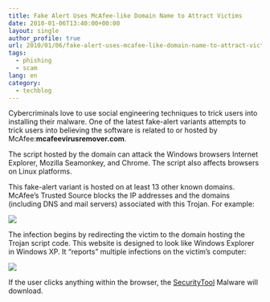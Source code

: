 ```yaml
---
title: Fake Alert Uses McAfee-like Domain Name to Attract Victims
date: 2010-01-06T13:40:00+00:00
layout: single
author_profile: true
url: 2010/01/06/fake-alert-uses-mcafee-like-domain-name-to-attract-victims/
tags:
  - phishing
  - scam
lang: en
category: 
  - techblog
---
```

Cybercriminals love to use social engineering techniques to trick users into installing their malware. One of the latest fake-alert variants attempts to trick users into believing the software is related to or hosted by McAfee:**mcafeevirusremover.com**.

The script hosted by the domain can attack the Windows browsers Internet Explorer, Mozilla Seamonkey, and Chrome. The script also affects browsers on Linux platforms.

This fake-alert variant is hosted on at least 13 other known domains. McAfee’s Trusted Source blocks the IP addresses and the domains (including DNS and mail servers) associated with this Trojan. For example:

[![](http://4.bp.blogspot.com/_vaUVXcmC3OI/S0SKqR0UiHI/AAAAAAAAAjI/rzTROJLi21A/s640/TS+Screenshot.png)](http://4.bp.blogspot.com/_vaUVXcmC3OI/S0SKqR0UiHI/AAAAAAAAAjI/rzTROJLi21A/s1600-h/TS+Screenshot.png)

The infection begins by redirecting the victim to the domain hosting the Trojan script code. This website is designed to look like Windows Explorer in Windows XP. It “reports” multiple infections on the victim’s computer:

[![](http://3.bp.blogspot.com/_vaUVXcmC3OI/S0SKtpwCqJI/AAAAAAAAAjQ/LTRTQzMzTsE/s640/Domain+screenshot.jpg)](http://3.bp.blogspot.com/_vaUVXcmC3OI/S0SKtpwCqJI/AAAAAAAAAjQ/LTRTQzMzTsE/s1600-h/Domain+screenshot.jpg)

If the user clicks anything within the browser, the [SecurityTool](http://sites.google.com/site/boelectronic/computer/malware/list-of-common-malwares/securitytool) Malware will download.